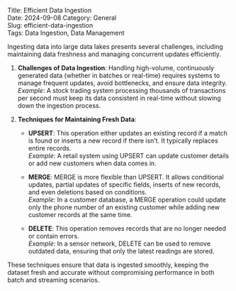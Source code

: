 Title: Efficient Data Ingestion  
Date: 2024-09-08
Category: General  
Slug: efficient-data-ingestion  
Tags: Data Ingestion, Data Management  

Ingesting data into large data lakes presents several challenges, including maintaining data freshness and managing concurrent updates efficiently.

1. **Challenges of Data Ingestion**: Handling high-volume, continuously generated data (whether in batches or real-time) requires systems to manage frequent updates, avoid bottlenecks, and ensure data integrity.  
    *Example*: A stock trading system processing thousands of transactions per second must keep its data consistent in real-time without slowing down the ingestion process.

2. **Techniques for Maintaining Fresh Data**:  
    - **UPSERT**: This operation either updates an existing record if a match is found or inserts a new record if there isn’t. It typically replaces entire records.  
    *Example*: A retail system using UPSERT can update customer details or add new customers when data comes in.

    - **MERGE**: MERGE is more flexible than UPSERT. It allows conditional updates, partial updates of specific fields, inserts of new records, and even deletions based on conditions.  
    *Example*: In a customer database, a MERGE operation could update only the phone number of an existing customer while adding new customer records at the same time.

    - **DELETE**: This operation removes records that are no longer needed or contain errors.  
    *Example*: In a sensor network, DELETE can be used to remove outdated data, ensuring that only the latest readings are stored.

These techniques ensure that data is ingested smoothly, keeping the dataset fresh and accurate without compromising performance in both batch and streaming scenarios.
